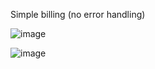 Simple billing (no error handling)


![image](https://github.com/user-attachments/assets/85e384b6-d55e-4ab1-82d6-428a58d1dd2b)         


![image](https://github.com/user-attachments/assets/1ac8e6de-eb37-4638-b5a5-a8b4b4ac7278)